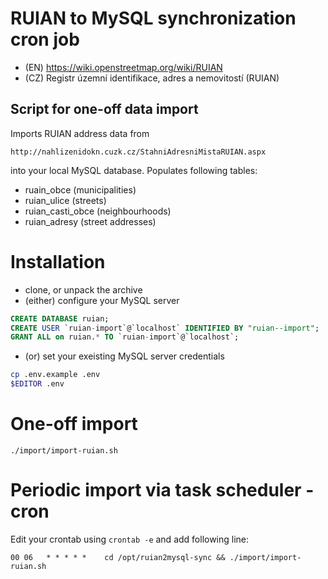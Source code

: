 # RUIAN to MySQL synchronization cron job

- (EN) https://wiki.openstreetmap.org/wiki/RUIAN
- (CZ) Registr územní identifikace, adres a nemovitostí (RUIAN)

## Script for one-off data import

Imports RUIAN address data from

    http://nahlizenidokn.cuzk.cz/StahniAdresniMistaRUIAN.aspx

into your local MySQL database. Populates following tables:
- ruain_obce (municipalities)
- ruian_ulice (streets)
- ruian_casti_obce (neighbourhoods)
- ruian_adresy (street addresses)

# Installation

- clone, or unpack the archive
- (either) configure your MySQL server
```sql
CREATE DATABASE ruian;
CREATE USER `ruian-import`@`localhost` IDENTIFIED BY "ruian--import";
GRANT ALL on ruian.* TO `ruian-import`@`localhost`;
```
- (or) set your exeisting MySQL server credentials
```bash
cp .env.example .env
$EDITOR .env
```

# One-off import
```
./import/import-ruian.sh
```

# Periodic import via task scheduler - cron

Edit your crontab using `crontab -e` and add following line:
```
00 06   * * * * *    cd /opt/ruian2mysql-sync && ./import/import-ruian.sh
```
